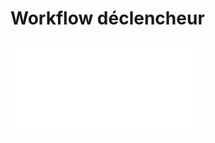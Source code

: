 # Workflow déclencheur

<PluginInfo name="workflow-custom-action-trigger" link="/handbook/workflow-custom-action-trigger" commercial="true"></PluginInfo>

<embed src="../../../workflow-custom-action-trigger/action.md#L3-L999"></embed>
